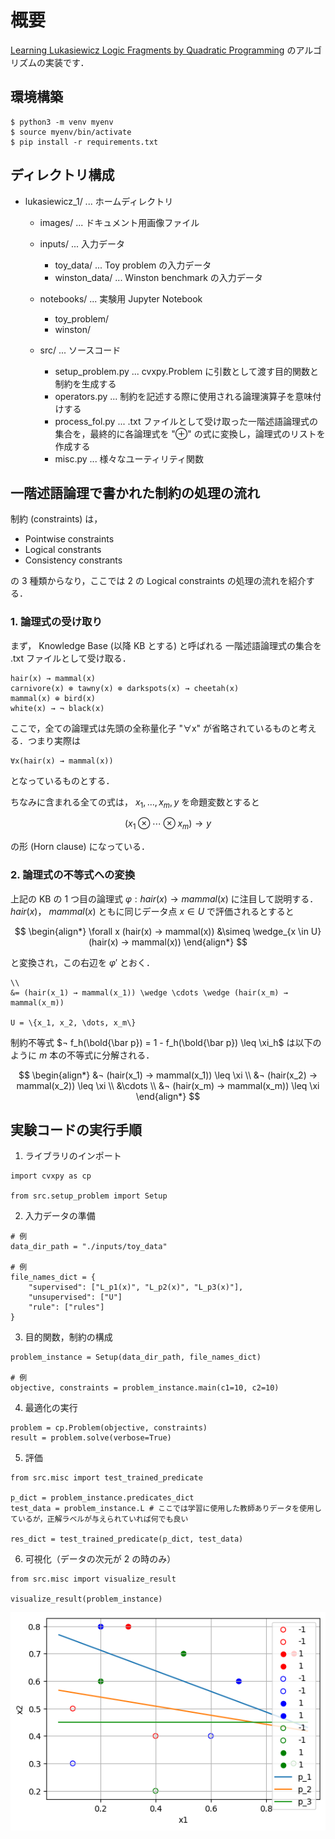 # 概要

[Learning Lukasiewicz Logic Fragments by Quadratic Programming](http://ecmlpkdd2017.ijs.si/papers/paperID223.pdf) のアルゴリズムの実装です．


## 環境構築

```{shell}
$ python3 -m venv myenv
$ source myenv/bin/activate
$ pip install -r requirements.txt
```

## ディレクトリ構成

- lukasiewicz_1/ ... ホームディレクトリ
  - images/ ... ドキュメント用画像ファイル
  - inputs/ ... 入力データ
    - toy_data/ ... Toy problem の入力データ
    - winston_data/ ... Winston benchmark の入力データ
  - notebooks/ ... 実験用 Jupyter Notebook
    - toy_problem/ 
    - winston/ 
      
  - src/ ... ソースコード
    - setup_problem.py ... cvxpy.Problem に引数として渡す目的関数と制約を生成する
    - operators.py ... 制約を記述する際に使用される論理演算子を意味付けする
    - process_fol.py ... .txt ファイルとして受け取った一階述語論理式の集合を，最終的に各論理式を "⊕" の式に変換し，論理式のリストを作成する
    - misc.py ... 様々なユーティリティ関数


## 一階述語論理で書かれた制約の処理の流れ

制約 (constraints) は，

- Pointwise constraints
- Logical constrants
- Consistency constrants

の 3 種類からなり，ここでは 2 の Logical constraints の処理の流れを紹介する．

### 1. 論理式の受け取り

まず， Knowledge Base (以降 KB とする) と呼ばれる 一階述語論理式の集合を .txt ファイルとして受け取る．

```
hair(x) → mammal(x) 
carnivore(x) ⊗ tawny(x) ⊗ darkspots(x) → cheetah(x)
mammal(x) ⊕ bird(x)
white(x) → ¬ black(x)
```

ここで，全ての論理式は先頭の全称量化子 "∀x" が省略されているものと考える．つまり実際は

```
∀x(hair(x) → mammal(x)) 
```

となっているものとする．

ちなみに含まれる全ての式は， $x_1, \dots, x_m, y$ を命題変数とすると

$$(x_1 ⊗ \cdots ⊗ x_m) → y$$

の形 (Horn clause) になっている．

### 2. 論理式の不等式への変換

上記の KB の 1 つ目の論理式 $φ: hair(x) → mammal(x)$ に注目して説明する．$hair(x)$， $mammal(x)$ ともに同じデータ点 $x \in U$ で評価されるとすると

$$
\begin{align*}
\forall x (hair(x) → mammal(x))
&\simeq \wedge_{x \in U} (hair(x) → mammal(x)) 
\end{align*}
$$

と変換され，この右辺を $φ'$ とおく．


```
\\
&= (hair(x_1) → mammal(x_1)) \wedge \cdots \wedge (hair(x_m) → mammal(x_m))

U = \{x_1, x_2, \dots, x_m\}
```

制約不等式 $¬ f_h(\bold{\bar p}) = 1 - f_h(\bold{\bar p}) \leq \xi_h$ は以下のように $m$ 本の不等式に分解される．


$$
\begin{align*}
&¬ (hair(x_1) → mammal(x_1)) \leq \xi \\
&¬ (hair(x_2) → mammal(x_2)) \leq \xi \\
&\cdots \\
&¬ (hair(x_m) → mammal(x_m)) \leq \xi
\end{align*}
$$




  
## 実験コードの実行手順

1. ライブラリのインポート

```
import cvxpy as cp

from src.setup_problem import Setup
```

2. 入力データの準備

```
# 例
data_dir_path = "./inputs/toy_data"

# 例
file_names_dict = {
    "supervised": ["L_p1(x)", "L_p2(x)", "L_p3(x)"],
    "unsupervised": ["U"]
    "rule": ["rules"]
}
```

3. 目的関数，制約の構成

```
problem_instance = Setup(data_dir_path, file_names_dict)

# 例
objective, constraints = problem_instance.main(c1=10, c2=10)
```

4. 最適化の実行

```
problem = cp.Problem(objective, constraints)
result = problem.solve(verbose=True)
```

5. 評価

```
from src.misc import test_trained_predicate

p_dict = problem_instance.predicates_dict
test_data = problem_instance.L # ここでは学習に使用した教師ありデータを使用しているが，正解ラベルが与えられていれば何でも良い

res_dict = test_trained_predicate(p_dict, test_data)
```

6. 可視化（データの次元が 2 の時のみ）

```
from src.misc import visualize_result

visualize_result(problem_instance)
```

![Toy problem visualization](./images/toy_vis.png)


















